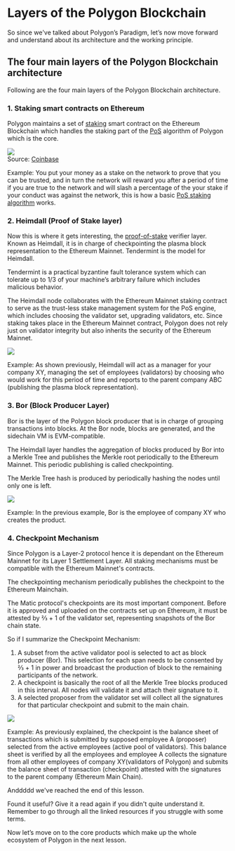 # Layers of the Polygon Blockchain

So since we've talked about Polygon’s Paradigm, let’s now move forward and understand about its architecture and the working principle.

## The four main layers of the Polygon Blockchain architecture

Following are the four main layers of the Polygon Blockchain architecture.

### 1\. Staking smart contracts on Ethereum

Polygon maintains a set of [staking](https://metaschool.so/articles/staking-proof-of-stake/) smart contract on the Ethereum Blockchain which handles the staking part of the [PoS](https://metaschool.so/articles/proof-of-stake-pos/) algorithm of Polygon which is the core.

![](https://metaschool.s3-ap-southeast-1.amazonaws.com/images/oMNvUP9qiky9ivGQsCCmZGkD7vCcyGZtjTo2yQaN.png)  
Source: [Coinbase](https://www.coinbase.com/learn/crypto-basics/what-is-a-smart-contract)

Example: You put your money as a stake on the network to prove that you can be trusted, and in turn the network will reward you after a period of time if you are true to the network and will slash a percentage of the your stake if your conduct was against the network, this is how a basic [PoS staking algorithm](https://metaschool.so/articles/staking-proof-of-stake/) works.

### 2\. Heimdall (Proof of Stake layer)

Now this is where it gets interesting, the [proof-of-stake](https://metaschool.so/articles/proof-of-stake-pos/) verifier layer. Known as Heimdall, it is in charge of checkpointing the plasma block representation to the Ethereum Mainnet. Tendermint is the model for Heimdall.

Tendermint is a practical byzantine fault tolerance system which can tolerate up to 1/3 of your machine’s arbitrary failure which includes malicious behavior.

The Heimdall node collaborates with the Ethereum Mainnet staking contract to serve as the trust-less stake management system for the PoS engine, which includes choosing the validator set, upgrading validators, etc. Since staking takes place in the Ethereum Mainnet contract, Polygon does not rely just on validator integrity but also inherits the security of the Ethereum Mainnet.

![](https://metaschool.s3-ap-southeast-1.amazonaws.com/images/3BUkB2kRnmcKcPgONIBgWmc2GHhYCTXcDWbQnBt8.png)

Example: As shown previously, Heimdall will act as a manager for your company XY, managing the set of employees (validators) by choosing who would work for this period of time and reports to the parent company ABC (publishing the plasma block representation).

### 3\. Bor (Block Producer Layer)

Bor is the layer of the Polygon block producer that is in charge of grouping transactions into blocks. At the Bor node, blocks are generated, and the sidechain VM is EVM-compatible.

The Heimdall layer handles the aggregation of blocks produced by Bor into a Merkle Tree and publishes the Merkle root periodically to the Ethereum Mainnet. This periodic publishing is called checkpointing.

The Merkle Tree hash is produced by periodically hashing the nodes until only one is left.

![](https://metaschool.s3-ap-southeast-1.amazonaws.com/images/3xMsrOCsRQ3Ka7zve21PE9naxeGnGMt3mJQahfk7.png)

Example: In the previous example, Bor is the employee of company XY who creates the product.

### 4\. Checkpoint Mechanism

Since Polygon is a Layer-2 protocol hence it is dependant on the Ethereum Mainnet for its Layer 1 Settlement Layer. All staking mechanisms must be compatible with the Ethereum Mainnet's contracts.

The checkpointing mechanism periodically publishes the checkpoint to the Ethereum Mainchain.

The Matic protocol's checkpoints are its most important component. Before it is approved and uploaded on the contracts set up on Ethereum, it must be attested by ⅔ + 1 of the validator set, representing snapshots of the Bor chain state.

So if I summarize the Checkpoint Mechanism:

1.  A subset from the active validator pool is selected to act as block producer (Bor). This selection for each span needs to be consented by ⅔ + 1 in power and broadcast the production of block to the remaining participants of the network.
2.  A checkpoint is basically the root of all the Merkle Tree blocks produced in this interval. All nodes will validate it and attach their signature to it.
3.  A selected proposer from the validator set will collect all the signatures for that particular checkpoint and submit to the main chain.

![](https://metaschool.s3-ap-southeast-1.amazonaws.com/images/XVhHnad0qSz95rbLVsLD7TSS9xjHb5VD01oKxQH7.png)

Example: As previously explained, the checkpoint is the balance sheet of transactions which is submitted by supposed employee A (proposer) selected from the active employees (active pool of validators). This balance sheet is verified by all the employees and employee A collects the signature from all other employees of company XY(validators of Polygon) and submits the balance sheet of transaction (checkpoint) attested with the signatures to the parent company (Ethereum Main Chain).

Anddddd we've reached the end of this lesson.

Found it useful? Give it a read again if you didn't quite understand it. Remember to go through all the linked resources if you struggle with some terms.

Now let’s move on to the core products which make up the whole ecosystem of Polygon in the next lesson.
